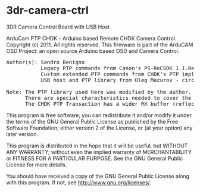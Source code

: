 3dr-camera-ctrl
===============

3DR Camera Control Board with USB Host

ArduCam PTP CHDK - Arduino based Remote CHDK Camera Control.
Copyright (c) 2011.  All rights reserved.
This firmware is part of the ArduCAM OSD Project: an open source Arduino based OSD and Camera Control.

<pre>
Author(s): Sandro Benigno
           Legacy PTP commands from Canon's PS-ReCSDK 1.1.0e
           Custom extended PTP commands from CHDK's PTP implementation
           USB host and PTP library from Oleg Mazurov - circuitsathome.com

Note: The PTP library used here was modified by the author.
      There are special characteristics needed to cover the scripting approach.
      The CHDK PTP Transaction has a wider RX buffer (reflected on the dataSize flag).
</pre>

This program is free software; you can redistribute it and/or
modify it under the terms of the GNU General Public License
as published by the Free Software Foundation; either version 2
of the License, or (at your option) any later version.

This program is distributed in the hope that it will be useful,
but WITHOUT ANY WARRANTY; without even the implied warranty of
MERCHANTABILITY or FITNESS FOR A PARTICULAR PURPOSE.  See the
GNU General Public License for more details.

You should have received a copy of the GNU General Public License
along with this program. If not, see <http://www.gnu.org/licenses/>.
